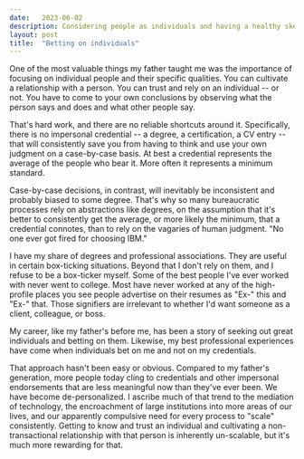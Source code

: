 ```yaml
---
date:   2023-06-02
description: Considering people as individuals and having a healthy skepticism of credentials
layout: post
title:  "Betting on individuals"
---
```


One of the most valuable things my father taught me was the importance of focusing on individual people and their specific qualities.  You can cultivate a relationship with a person. You can trust and rely on an individual -- or not. You have to come to your own conclusions by observing what the person says and does and what other people say.

That's hard work, and there are no reliable shortcuts around it. Specifically, there is no impersonal credential -- a degree, a certification, a CV entry  -- that will consistently save you from having to think and use your own judgment on a case-by-case basis. At best a credential represents the average of the people who bear it. More often it represents a minimum standard.

Case-by-case decisions, in contrast, will inevitably be inconsistent and probably biased to some degree. That's why so many bureaucratic processes rely on abstractions like degrees, on the assumption that it's better to consistently get the average, or more likely the minimum, that a credential connotes, than to rely on the vagaries of human judgment. "No one ever got fired for choosing IBM."

I have my share of degrees and professional associations. They are useful in certain box-ticking situations. Beyond that I don't rely on them, and I refuse to be a box-ticker myself. Some of the best people I've ever worked with never went to college. Most have never worked at any of the high-profile places you see people advertise on their resumes as "Ex-" this and "Ex-" that. Those signifiers are irrelevant to whether I'd want someone as a client, colleague, or boss.

My career, like my father's before me, has been a story of seeking out great individuals and betting on them. Likewise, my best professional experiences have come when individuals bet on me and not on my credentials.

That approach hasn't been easy or obvious. Compared to my father's generation, more people today cling to credentials and other impersonal endorsements that are less meaningful now than they've ever been. We have become de-personalized. I ascribe much of that trend to the mediation of technology, the encroachment of large institutions into more areas of our lives, and our apparently compulsive need for every process to "scale" consistently. Getting to know and trust an individual and cultivating a non-transactional relationship with that person is inherently un-scalable, but it's much more rewarding for that.
